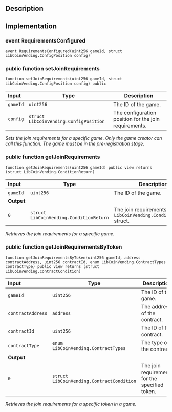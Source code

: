 
# 
## Description

## Implementation

###  event RequirementsConfigured

```solidity
event RequirementsConfigured(uint256 gameId, struct LibCoinVending.ConfigPosition config) 
```

### public function setJoinRequirements

```solidity
function setJoinRequirements(uint256 gameId, struct LibCoinVending.ConfigPosition config) public 
```

| Input | Type | Description |
|:----- | ---- | ----------- |
| `gameId` | `uint256` | The ID of the game. |
| `config` | `struct LibCoinVending.ConfigPosition` | The configuration position for the join requirements. |

*Sets the join requirements for a specific game.
Only the game creator can call this function.
The game must be in the pre-registration stage.*
### public function getJoinRequirements

```solidity
function getJoinRequirements(uint256 gameId) public view returns (struct LibCoinVending.ConditionReturn) 
```

| Input | Type | Description |
|:----- | ---- | ----------- |
| `gameId` | `uint256` | The ID of the game. |
| **Output** | |
|  `0`  | `struct LibCoinVending.ConditionReturn` | The join requirements as a `LibCoinVending.ConditionReturn` struct. |

*Retrieves the join requirements for a specific game.*
### public function getJoinRequirementsByToken

```solidity
function getJoinRequirementsByToken(uint256 gameId, address contractAddress, uint256 contractId, enum LibCoinVending.ContractTypes contractType) public view returns (struct LibCoinVending.ContractCondition) 
```

| Input | Type | Description |
|:----- | ---- | ----------- |
| `gameId` | `uint256` | The ID of the game. |
| `contractAddress` | `address` | The address of the contract. |
| `contractId` | `uint256` | The ID of the contract. |
| `contractType` | `enum LibCoinVending.ContractTypes` | The type of the contract. |
| **Output** | |
|  `0`  | `struct LibCoinVending.ContractCondition` | The join requirements for the specified token. |

*Retrieves the join requirements for a specific token in a game.*
<!--CONTRACT_END-->

